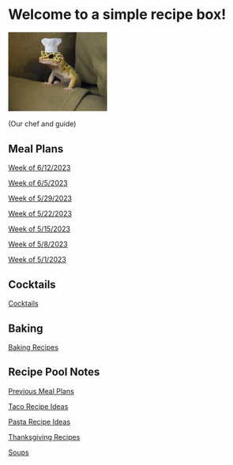 # Welcome to a simple recipe box!

<img src="./lizard_chef.jpg" alt="Our Hero" width="200"/>

(Our chef and guide) 

## Meal Plans

[Week of 6/12/2023](./mealplan20230612.md)

[Week of 6/5/2023](./mealplan20230605.md)

[Week of 5/29/2023](./mealplan20230529.md)

[Week of 5/22/2023](./mealplan20230522.md)

[Week of 5/15/2023](./mealplan20230515.md)

[Week of 5/8/2023](./mealplan20230508.md)

[Week of 5/1/2023](./mealplan20230501.md)

## Cocktails

[Cocktails](./CockTailIndex.md)

## Baking

[Baking Recipes](./BakingIndex.md)

## Recipe Pool Notes

[Previous Meal Plans](./PreviousMealPlansIndex.md)

[Taco Recipe Ideas](./TacoRecipeIdeas.md)

[Pasta Recipe Ideas](./PastaRecipeIdeas.md)

[Thanksgiving Recipes](./ThanksgivingIndex.md)

[Soups](./SoupIndex.md)